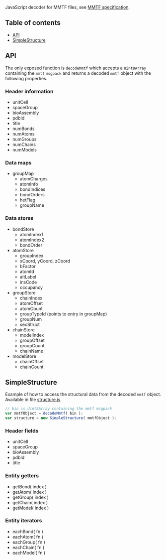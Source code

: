 

JavaScript decoder for MMTF files, see [MMTF specification](https://git.rcsb.org/Research/MMTF-Specification).


## Table of contents

* [API](#api)
* [SimpleStructure](#SimpleStructure)


## API

The only exposed function is `decodeMmtf` which accepts a `Uint8Array` containing the `mmtf` `msgpack` and returns a decoded `mmtf` object with the following properties.


### Header information

- unitCell
- spaceGroup
- bioAssembly
- pdbId
- title
- numBonds
- numAtoms
- numGroups
- numChains
- numModels


### Data maps

- groupMap
	- atomCharges
	- atomInfo
	- bondIndices
	- bondOrders
	- hetFlag
	- groupName


### Data stores

- bondStore
	- atomIndex1
	- atomIndex2
	- bondOrder
- atomStore
	- groupIndex
	- xCoord, yCoord, zCoord
	- bFactor
	- atomId
	- altLabel
	- insCode
	- occupancy
- groupStore
	- chainIndex
	- atomOffset
	- atomCount
	- groupTypeId (points to entry in groupMap)
	- groupNum
	- secStruct
- chainStore
	- modelIndex
	- groupOffset
	- groupCount
	- chainName
- modelStore
	- chainOffset
	- chainCount


## SimpleStructure

Example of how to access the structural data from the decoded `mmtf` object. Available in file [structure.js](examples/structure.js).

```JavaScript
// bin is Uint8Array containing the mmtf msgpack
var mmtfObject = decodeMmtf( bin );
var structure = new SimpleStructure( mmtfObject );
```


### Header fields

- unitCell
- spaceGroup
- bioAssembly
- pdbId
- title


### Entity getters

- getBond( index )
- getAtom( index )
- getGroup( index )
- getChain( index )
- getModel( index )


### Entity iterators

- eachBond( fn )
- eachAtom( fn )
- eachGroup( fn )
- eachChain( fn )
- eachModel( fn )

